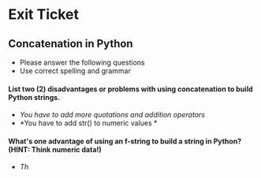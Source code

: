
# Exit Ticket
## Concatenation in Python

- Please answer the following questions 
- Use correct spelling and grammar

#### List two (2) disadvantages or problems with using concatenation to build Python strings.
- *You have to add more quotations and addition operators*
- *You have to add str() to numeric values *


#### What's one advantage of using an f-string to build a string in Python?  (HINT: Think numeric data!)
- *Th*





